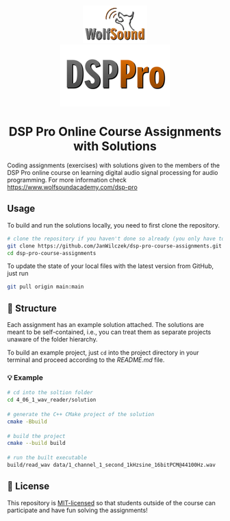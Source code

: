 <div align="center">

<div>
<img src="docs/WolfSoundLogo150px.webp"/>
</div>

<div>
<img src="docs/DspProCourseLogo.webp" width="256px" />
</div>

# DSP Pro Online Course Assignments with Solutions

</div>

Coding assignments (exercises) with solutions given to the members of the DSP Pro online course on learning digital audio signal processing for audio programming. For more information check https://www.wolfsoundacademy.com/dsp-pro

## Usage

To build and run the solutions locally, you need to first clone the repository.

```bash
# clone the repository if you haven't done so already (you only have to do it once)
git clone https://github.com/JanWilczek/dsp-pro-course-assignments.git
cd dsp-pro-course-assignments
```

To update the state of your local files with the latest version from GitHub, just run

```bash
git pull origin main:main
```

## 🏦 Structure

Each assignment has an example solution attached. The solutions are meant to be self-contained, i.e., you can treat them as separate projects unaware of the folder hierarchy.

To build an example project, just `cd` into the project directory in your terminal and proceed according to the _README.md_ file.

### 💡 Example

```bash
# cd into the soltion folder
cd 4_06_1_wav_reader/solution

# generate the C++ CMake project of the solution
cmake -Bbuild

# build the project
cmake --build build

# run the built executable
build/read_wav data/1_channel_1_second_1kHzsine_16bitPCM@44100Hz.wav
```

## 📝 License

This repository is [MIT-licensed](LICENSE.md) so that students outside of the course can participate and have fun solving the assignments!

